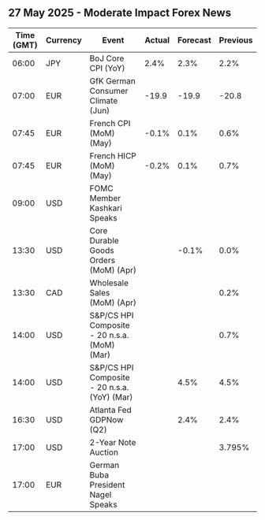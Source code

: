## 27 May 2025 - Moderate Impact Forex News

| Time (GMT) | Currency | Event | Actual | Forecast | Previous |
|------|----------|-------|--------|----------|----------|
| 06:00 | JPY | BoJ Core CPI (YoY) | 2.4% | 2.3% | 2.2% |
| 07:00 | EUR | GfK German Consumer Climate (Jun) | -19.9 | -19.9 | -20.8 |
| 07:45 | EUR | French CPI (MoM) (May) | -0.1% | 0.1% | 0.6% |
| 07:45 | EUR | French HICP (MoM) (May) | -0.2% | 0.1% | 0.7% |
| 09:00 | USD | FOMC Member Kashkari Speaks |  |  |  |
| 13:30 | USD | Core Durable Goods Orders (MoM) (Apr) |  | -0.1% | 0.0% |
| 13:30 | CAD | Wholesale Sales (MoM) (Apr) |  |  | 0.2% |
| 14:00 | USD | S&P/CS HPI Composite - 20 n.s.a. (MoM) (Mar) |  |  | 0.7% |
| 14:00 | USD | S&P/CS HPI Composite - 20 n.s.a. (YoY) (Mar) |  | 4.5% | 4.5% |
| 16:30 | USD | Atlanta Fed GDPNow (Q2) |  | 2.4% | 2.4% |
| 17:00 | USD | 2-Year Note Auction |  |  | 3.795% |
| 17:00 | EUR | German Buba President Nagel Speaks |  |  |  |
